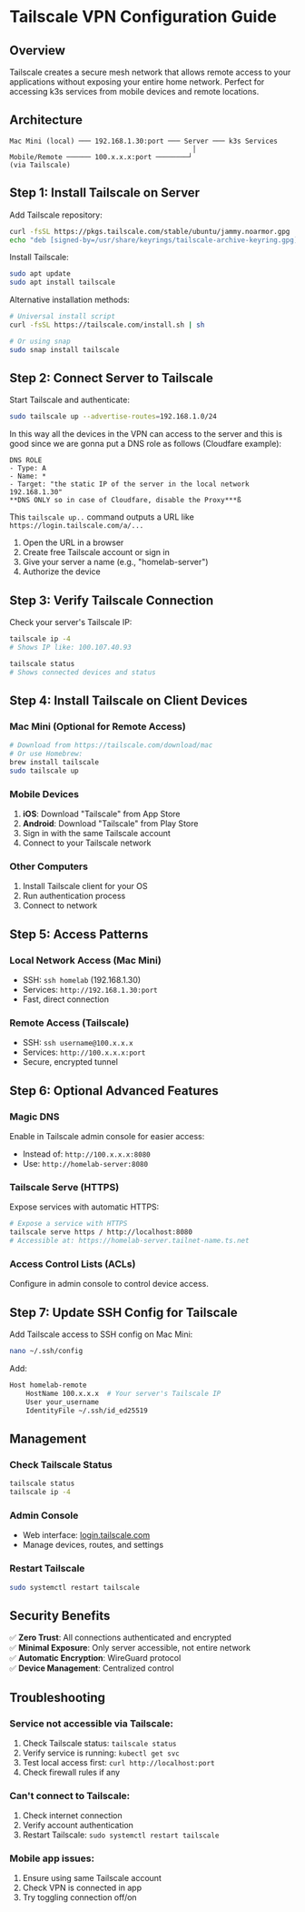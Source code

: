 # Tailscale VPN Configuration Guide

## Overview

Tailscale creates a secure mesh network that allows remote access to your applications without exposing your entire home network. Perfect for accessing k3s services from mobile devices and remote locations.

## Architecture

```
Mac Mini (local) ─── 192.168.1.30:port ─── Server ─── k3s Services
                                             │
Mobile/Remote ────── 100.x.x.x:port ────────┘
(via Tailscale)
```

## Step 1: Install Tailscale on Server

Add Tailscale repository:
```bash
curl -fsSL https://pkgs.tailscale.com/stable/ubuntu/jammy.noarmor.gpg | sudo tee /usr/share/keyrings/tailscale-archive-keyring.gpg >/dev/null
echo "deb [signed-by=/usr/share/keyrings/tailscale-archive-keyring.gpg] https://pkgs.tailscale.com/stable/ubuntu jammy main" | sudo tee /etc/apt/sources.list.d/tailscale.list
```

Install Tailscale:
```bash
sudo apt update
sudo apt install tailscale
```

Alternative installation methods:
```bash
# Universal install script
curl -fsSL https://tailscale.com/install.sh | sh

# Or using snap
sudo snap install tailscale
```

## Step 2: Connect Server to Tailscale

Start Tailscale and authenticate:
```bash
sudo tailscale up --advertise-routes=192.168.1.0/24
```

In this way all the devices in the VPN can access to the server and this is good since we are gonna put a DNS role as follows (Cloudfare example):
```
DNS ROLE
- Type: A
- Name: *
- Target: "the static IP of the server in the local network 192.168.1.30"
**DNS ONLY so in case of Cloudfare, disable the Proxy***ß
```


This `tailscale up..` command outputs a URL like `https://login.tailscale.com/a/...`
 
1. Open the URL in a browser
2. Create free Tailscale account or sign in
3. Give your server a name (e.g., "homelab-server")
4. Authorize the device

## Step 3: Verify Tailscale Connection

Check your server's Tailscale IP:
```bash
tailscale ip -4
# Shows IP like: 100.107.40.93

tailscale status
# Shows connected devices and status
```

## Step 4: Install Tailscale on Client Devices

### Mac Mini (Optional for Remote Access)
```bash
# Download from https://tailscale.com/download/mac
# Or use Homebrew:
brew install tailscale
sudo tailscale up
```

### Mobile Devices
1. **iOS**: Download "Tailscale" from App Store
2. **Android**: Download "Tailscale" from Play Store
3. Sign in with the same Tailscale account
4. Connect to your Tailscale network

### Other Computers
1. Install Tailscale client for your OS
2. Run authentication process
3. Connect to network

## Step 5: Access Patterns

### Local Network Access (Mac Mini)
- SSH: `ssh homelab` (192.168.1.30)
- Services: `http://192.168.1.30:port`
- Fast, direct connection

### Remote Access (Tailscale)
- SSH: `ssh username@100.x.x.x`
- Services: `http://100.x.x.x:port`
- Secure, encrypted tunnel

## Step 6: Optional Advanced Features

### Magic DNS
Enable in Tailscale admin console for easier access:
- Instead of: `http://100.x.x.x:8080`
- Use: `http://homelab-server:8080`

### Tailscale Serve (HTTPS)
Expose services with automatic HTTPS:
```bash
# Expose a service with HTTPS
tailscale serve https / http://localhost:8080
# Accessible at: https://homelab-server.tailnet-name.ts.net
```

### Access Control Lists (ACLs)
Configure in admin console to control device access.

## Step 7: Update SSH Config for Tailscale

Add Tailscale access to SSH config on Mac Mini:
```bash
nano ~/.ssh/config
```

Add:
```bash
Host homelab-remote
    HostName 100.x.x.x  # Your server's Tailscale IP
    User your_username
    IdentityFile ~/.ssh/id_ed25519
```

## Management

### Check Tailscale Status
```bash
tailscale status
tailscale ip -4
```

### Admin Console
- Web interface: [login.tailscale.com](https://login.tailscale.com)
- Manage devices, routes, and settings

### Restart Tailscale
```bash
sudo systemctl restart tailscale
```

## Security Benefits

✅ **Zero Trust**: All connections authenticated and encrypted  
✅ **Minimal Exposure**: Only server accessible, not entire network  
✅ **Automatic Encryption**: WireGuard protocol  
✅ **Device Management**: Centralized control  

## Troubleshooting

### Service not accessible via Tailscale:
1. Check Tailscale status: `tailscale status`
2. Verify service is running: `kubectl get svc`
3. Test local access first: `curl http://localhost:port`
4. Check firewall rules if any

### Can't connect to Tailscale:
1. Check internet connection
2. Verify account authentication
3. Restart Tailscale: `sudo systemctl restart tailscale`

### Mobile app issues:
1. Ensure using same Tailscale account
2. Check VPN is connected in app
3. Try toggling connection off/on